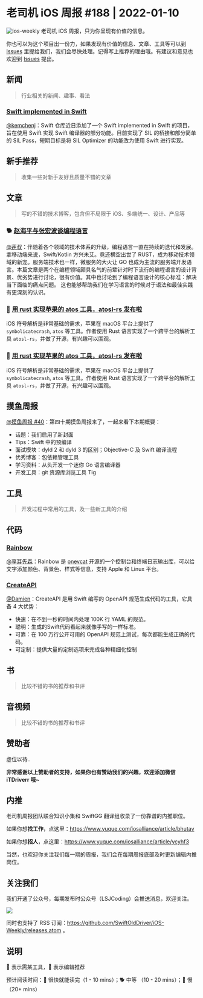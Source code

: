 # 老司机 iOS 周报 #188 | 2022-01-10

![ios-weekly](https://github.com/SwiftOldDriver/iOS-Weekly/blob/master/assets/ios-weekly.png?raw=true)
老司机 iOS 周报，只为你呈现有价值的信息。

你也可以为这个项目出一份力，如果发现有价值的信息、文章、工具等可以到 [Issues](https://github.com/SwiftOldDriver/iOS-Weekly/issues) 里提给我们，我们会尽快处理。记得写上推荐的理由哦。有建议和意见也欢迎到 [Issues](https://github.com/SwiftOldDriver/iOS-Weekly/issues) 提出。

## 新闻

> 行业相关的新闻、趣事、看法

### [Swift implemented in Swift](https://github.com/apple/swift/tree/main/SwiftCompilerSources)

[@kemchenj](https://kemchenj.github.io)：Swift 仓库近日添加了一个 Swift implemented in Swift 的项目，旨在使用 Swift 实现 Swift 编译器的部分功能。目前实现了 SIL 的桥接和部分简单的 SIL Pass，短期目标是将 SIL Optimizer 的功能改为使用 Swift 进行实现。

## 新手推荐

> 收集一些对新手友好且质量不错的文章

## 文章

> 写的不错的技术博客，包含但不局限于 iOS、多端统一、设计、产品等

### 🐕 [赵海平与张宏波谈编程语言](https://mp.weixin.qq.com/s/FI2WFOENBxgCbykvy9wBYQ)

[@莲叔](http://aaaron7.github.io/)：伴随着各个领域的技术体系的升级，编程语言一直在持续的迭代和发展。拿移动端来说，Swift/Kotlin 方兴未艾。竟还横空出世了 RUST，成为移动技术领域的新宠。服务端技术也一样，微服务的大火让 GO 也成为主流的服务端开发语言。本篇文章是两个在编程领域颇具名气的前辈针对时下流行的编程语言的设计背景、优劣势进行讨论，很有价值。其中也讨论到了编程语言设计的核心标准：解决当下面临的痛点问题。 这也能够帮助我们在学习语言的时候对于语法和最佳实践有更深刻的认识。

### 🐎 [用 rust 实现苹果的 atos 工具，atosl-rs 发布啦](https://mp.weixin.qq.com/s/Oy9jXMnVMYF55nqUpN2WXQ)

iOS 符号解析是非常基础的需求，苹果在 macOS 平台上提供了 `symbolicatecrash`, `atos` 等工具。作者使用 Rust 语言实现了一个跨平台的解析工具 `atosl-rs`，并做了开源，有兴趣可以围观。

### 🐎 [用 rust 实现苹果的 atos 工具，atosl-rs 发布啦](https://mp.weixin.qq.com/s/Oy9jXMnVMYF55nqUpN2WXQ)

iOS 符号解析是非常基础的需求，苹果在 macOS 平台上提供了 `symbolicatecrash`, `atos` 等工具。作者使用 Rust 语言实现了一个跨平台的解析工具 `atosl-rs`，并做了开源，有兴趣可以围观。

## 摸鱼周报

[@摸鱼周报 #40](https://mp.weixin.qq.com/s/y4229I_l8aLILR7WA7y01Q)：第四十期摸鱼周报来了，一起来看下本期概要：

* 话题：我们启用了新封面
* Tips：Swift 中的预编译
* 面试模块：dyld 2 和 dyld 3 的区别；Objective-C 及 Swift 编译流程
* 优秀博客：包依赖管理工具
* 学习资料：从头开发一个迷你 Go 语言编译器
* 开发工具：git 资源库浏览工具 Tig

## 工具

> 开发过程中常用的工具，及一些新工具的介绍

## 代码

### [Rainbow](https://github.com/onevcat/Rainbow)

[@享耳先森](https://github.com/iblacksun)：Rainbow 是 [onevcat](https://github.com/onevcat) 开源的一个控制台和终端日志输出库，可以给文字添加颜色、背景色、样式等信息，支持 Apple 和 Linux 平台。

### [CreateAPI](https://github.com/kean/CreateAPI)

[@Damien](https://github.com/ZengyiMa)：CreateAPI 是用 Swift 编写的 OpenAPI 规范生成代码的工具，它具备 4 大优势：

* 快速：在不到一秒的时间内处理 100K 行 YAML 的规范。
* 聪明：生成的Swift代码看起来就像手写的一样标准。
* 可靠：在 100 万行公开可用的 OpenAPI 规范上测试，每次都能生成正确的代码。
* 可定制：提供大量的定制选项来完成各种精细化控制


## 书

> 比较不错的书的推荐和书评

## 音视频

> 比较不错的书的推荐和书评

## 赞助者

虚位以待..

**非常感谢以上赞助者的支持，如果你也有赞助我们的兴趣，欢迎添加微信 iTDriverr 哦~**

## 内推

老司机周报团队联合知识小集和 SwiftGG 翻译组收录了一份靠谱的内推职位。

如果你想**找工作**，点这里：https://www.yuque.com/iosalliance/article/bhutav

如果你想**招人**，点这里：https://www.yuque.com/iosalliance/article/ycyhf3

当然，也欢迎你关注我们每一期的周报，我们会在每期周报底部及时更新编辑内推岗位。

## 关注我们

我们开通了公众号，每期发布时公众号（LSJCoding）会推送消息，欢迎关注。

![](https://github.com/SwiftOldDriver/iOS-Weekly/blob/master/assets/qrcode_for_wechat.jpg?raw=true)

同时也支持了 RSS 订阅：https://github.com/SwiftOldDriver/iOS-Weekly/releases.atom 。

## 说明

🚧 表示需某工具，🌟 表示编辑推荐

预计阅读时间：🐎 很快就能读完（1 - 10 mins）；🐕 中等 （10 - 20 mins）；🐢 慢（20+ mins）
